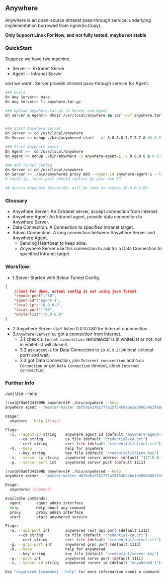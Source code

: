 ## Anywhere
Anywhere is an open-source intranet pass-through service. underlying implementation borrowed from ngrok(io.Copy).

**Only Support Linux For Now, and not fully tested, maybe not stable**


### QuickStart
Suppose we have two machine.
* Server -- Extranet Server
* Agent -- Intranet Server

and we want : Server provide intranet pass-through service for Agent.
```bash
### build
On Any Server>> make
On Any Server>> ll anywhere.tar.gz

### Upload anywhere.tar.gz to Server and Agent
On Server & Agent>> mkdir /usr/local/anywhere && tar -xvf anywhere.tar.gz -C /usr/local/anywhere


### Start Anywhere Server
On Server >> cd /usr/local/anywhere
On Server >> nohup ./bin/anywhered start --wl 8.8.8.8,7.7.7.7 & #8.8.8.8,7.7.7.7 should replace by your own IP. should contains agent's public IP.

### Start Anywhere Agent
On Agent >>  cd /usr/local/anywhere
On Agent >> nohup ./bin/anywhere -i anywhere-agent-1 -s 8.8.8.8 & # 8.8.8.8 shoud replace by your own Anywhere Server IP

### Add Tunnel Config
On Server >> cd /usr/local/anywhere
On Server >> ./bin/anywhered proxy add --agent-id anywhere-agent-1 --local-ip 10.0.0.2 --local-port 80 --remote-port 80 
# local-ip, local-port should replace by your own IP.

## Access Anywhere Server:80, will be same as access 10.0.0.2:80
```

### Glossary
* Anywhere Server: An Extranet server, accept connection from Internet.
* Anywhere Agent: An Intranet agent, provide data connection to Anywhere Server.
* Data Connection: A Connection to specified Intranet target.
* Admin Connection: A long connection between Anywhere Server and Anywhere Agent.
  * Sending Heartbeat to keep alive.
  * Anywhere Server use this connection to ask for a Data Connection to specified Intranet target.

### Workflow:
* 1.Server Started with Below Tunnel Config. 
```json
{
    //Just for demo, actual config is not using json format
    "remote-port":"80",
    "agent-id":"agent-1",
    "local-ip":"10.0.0.2",
    "local-port":"80",
    "white-list":"8.8.8.8"
}
 ```
* 2.Anywhere Server start listen 0.0.0.0:80 for Internet conncection.
* 3.`Anywhere-Server:80` got a connection from Internet.
  * 3.1 check `Internet conncection` remoteAddr is in whiteList or not. not in whiteList will close it.
  * 3.2 ask `agent-1` for Data Connection to `10.0.0.2:80`(local-ip:local-port) and wait.
  * 3.3 got Data Connection, join `Internet conncection` and `Data Connection` or got `Data Connection` timeout, close `Internet conncection`



### Further Info
Just Use --help
```bash
[root@70a6f341999b anywhere]# ./bin/anywhere --help
anywhere agent - "master-master d6f5d6e2761777a25f54b9a6e1e58063463fe8af"

Usage:
  anywhere --help [flags]

Flags:
  -i, --agent-id string    anywhere agent id (default "anywhere-agent-1")
      --ca string          ca file (default "credential/ca.crt")
      --cert string        cert file (default "credential/client.crt")
  -h, --help               help for anywhere
      --key string         key file (default "credential/client.key")
  -s, --server-ip string   anywhered server address (default "127.0.0.1")
  -p, --server-port int    anywhered server port (default 1111)

[root@70a6f341999b anywhere]# ./bin/anywhered --help
anywhere server - "master-master d6f5d6e2761777a25f54b9a6e1e58063463fe8af"

Usage:
  anywhered [command]

Available Commands:
  agent       agent admin interface
  help        Help about any command
  proxy       proxy admin interface
  start       start anywhered service

Flags:
  -a, --api-port int       anywhered rest api port (default 1112)
      --ca string          ca file (default "credential/ca.crt")
      --cert string        cert file (default "credential/server.crt")
  -g, --grpc-port int      anywhered grpc port (default 1113)
  -h, --help               help for anywhered
      --key string         key file (default "credential/server.key")
  -p, --port int           anywhered serve port (default 1111)
  -s, --server-id string   anywhered server id (default "anywhered-1")

Use "anywhered [command] --help" for more information about a command.
```
